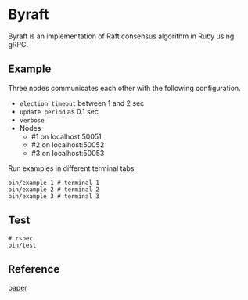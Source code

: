 # Byraft

Byraft is an implementation of Raft consensus algorithm in Ruby using gRPC.

## Example

Three nodes communicates each other with the following configuration.
- `election timeout` between 1 and 2 sec
- `update period` as 0.1 sec
- `verbose`
- Nodes
  - #1 on localhost:50051
  - #2 on localhost:50052
  - #3 on localhost:50053

Run examples in different terminal tabs.

```shell
bin/example 1 # terminal 1
bin/example 2 # terminal 2
bin/example 3 # terminal 3
```

## Test

```shell
# rspec
bin/test
```

## Reference

[paper](https://raft.github.io/raft.pdf)
